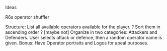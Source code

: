Ideas

R6s operator shuffler

Structure:
List all available operators available for the player.
? Sort them in ascending order ? [maybe not]
Organize in two categories: Attackers and Defenders.
User selects attack or defence, then a random operator name is given.
Bonus: Have Operator portraits and Logos for apeal purposes.

